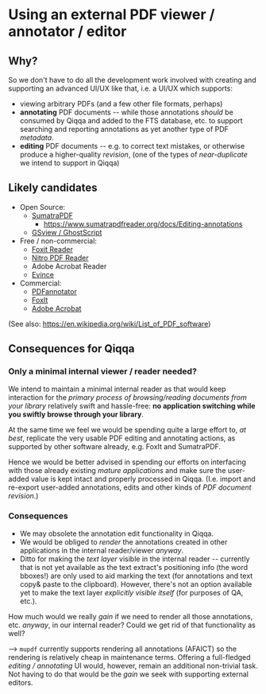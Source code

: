 # Using an external PDF viewer / annotator / editor


## Why?

So we don't have to do all the development work involved with creating and supporting an advanced UI/UX like that, i.e. a UI/UX which supports:

- viewing arbitrary PDFs (and a few other file formats, perhaps)
- **annotating** PDF documents -- while those annotations *should* be consumed by Qiqqa and added to the FTS database, etc. to support searching and reporting annotations as yet another type of PDF *metadata*.
- **editing** PDF documents -- e.g. to correct text mistakes, or otherwise produce a higher-quality *revision*, (one of the types of *near-duplicate* we intend to support in Qiqqa)


## Likely candidates


- Open Source:
	- [SumatraPDF](https://www.sumatrapdfreader.org/free-pdf-reader)
		- https://www.sumatrapdfreader.org/docs/Editing-annotations
	- [GSview / GhostScript](https://en.wikipedia.org/wiki/GSview "GSview")
- Free / non-commercial:
	- [Foxit Reader](https://en.wikipedia.org/wiki/Foxit_Reader "Foxit Reader")
	- [Nitro PDF Reader](https://en.wikipedia.org/wiki/Nitro_PDF_Reader "Nitro PDF Reader")
	- Adobe Acrobat Reader
	- [Evince](https://en.wikipedia.org/wiki/Evince "Evince")
- Commercial:
	- [PDFannotator](https://www.pdfannotator.com/en/)
	- [FoxIt](https://www.foxit.com/)
	- [Adobe Acrobat](https://en.wikipedia.org/wiki/Adobe_Acrobat "Adobe Acrobat")


(See also: https://en.wikipedia.org/wiki/List_of_PDF_software)



## Consequences for Qiqqa

### Only a minimal internal viewer / reader needed?

We intend to maintain a minimal internal reader as that would keep interaction for the *primary process of browsing/reading documents from your library*  relatively swift and hassle-free: **no application switching while you swiftly browse through your library**.

At the same time we feel we would be spending quite a large effort to, *at best*, replicate the very usable PDF editing and annotating actions, as supported by other software already, e.g. FoxIt and SumatraPDF.

Hence we would be better advised in spending our efforts on interfacing with those already existing *mature applications* and make sure the user-added value is kept intact and properly processed in Qiqqa. (I.e. import and re-export user-added annotations, edits and other kinds of *PDF document revision*.)


### Consequences

- We may obsolete the annotation edit functionality in Qiqqa.
- We would be obliged to *render* the annotations created in other applications in the internal reader/viewer *anyway*.
- Ditto for making the *text layer* visible in the internal reader -- currently that is not yet available as the text extract's positioning info (the word bboxes!) are only used to aid marking the text (for annotations and text copy& paste to the clipboard). However, there's not an option available yet to make the text layer *explicitly visible itself* (for purposes of QA, etc.).


How much would we really *gain* if we need to render all those annotations, etc. *anyway*, in our internal reader? Could we get rid of that functionality as well?

--> `mupdf` currently supports rendering all annotations (AFAICT) so the rendering is relatively cheap in maintenance terms. Offering a full-fledged *editing / annotating* UI would, however, remain an additional non-trivial task. Not having to do that would be the *gain* we seek with supporting external editors.





